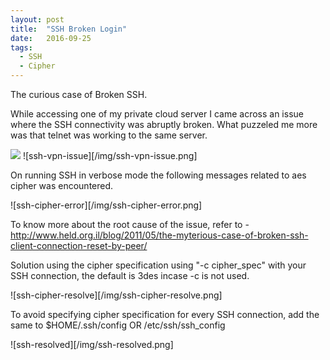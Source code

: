 ```yaml
---
layout: post
title:  "SSH Broken Login"
date:   2016-09-25
tags:
  - SSH
  - Cipher
---
```


The curious case of Broken SSH.

While accessing one of my private cloud server I came across an issue where the SSH connectivity was abruptly broken.
What puzzeled me more was that telnet was working to the same server.

<img src="{{ site.baseurl }}/img/ssh-vpn-issue.png">
![ssh-vpn-issue][/img/ssh-vpn-issue.png]

On running SSH in verbose mode the following messages related to aes cipher was encountered. 

![ssh-cipher-error][/img/ssh-cipher-error.png]

To know more about the root cause of the issue, refer to - http://www.held.org.il/blog/2011/05/the-myterious-case-of-broken-ssh-client-connection-reset-by-peer/

Solution using the cipher specification using "-c cipher_spec" with your SSH connection, the default is 3des incase -c is not used.

![ssh-cipher-resolve][/img/ssh-cipher-resolve.png]

To avoid specifying cipher specification for every SSH connection, add the same to $HOME/.ssh/config OR /etc/ssh/ssh_config 

![ssh-resolved][/img/ssh-resolved.png]

